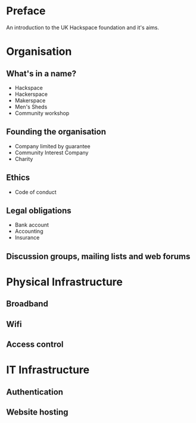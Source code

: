 
# Preface

An introduction to the UK Hackspace foundation and it's aims.

# Organisation

## What's in a name?

* Hackspace
* Hackerspace
* Makerspace
* Men's Sheds
* Community workshop

## Founding the organisation

* Company limited by guarantee
* Community Interest Company
* Charity

## Ethics

* Code of conduct

## Legal obligations

* Bank account
* Accounting
* Insurance

## Discussion groups, mailing lists and web forums

# Physical Infrastructure

## Broadband

## Wifi

## Access control

# IT Infrastructure

## Authentication

## Website hosting


